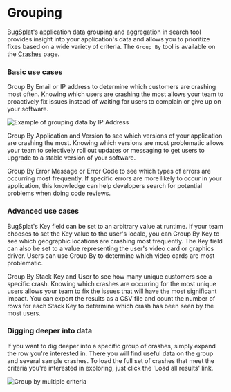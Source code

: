 # Grouping

BugSplat's application data grouping and aggregation in search tool provides insight into your application's data and allows you to prioritize fixes based on a wide variety of criteria. The `Group By` tool is available on the [Crashes](https://app.bugsplat.com/v2/crashes) page.

### Basic use cases

Group By Email or IP address to determine which customers are crashing most often. Knowing which users are crashing the most allows your team to proactively fix issues instead of waiting for users to complain or give up on your software.

![Example of grouping data by IP Address](https://www.bugsplat.com/assets/img/blog/group-by-ip-address.png)

Group By Application and Version to see which versions of your application are crashing the most. Knowing which versions are most problematic allows your team to selectively roll out updates or messaging to get users to upgrade to a stable version of your software.

Group By Error Message or Error Code to see which types of errors are occurring most frequently. If specific errors are more likely to occur in your application, this knowledge can help developers search for potential problems when doing code reviews.

### Advanced use cases

BugSplat's Key field can be set to an arbitrary value at runtime. If your team chooses to set the Key value to the user's locale, you can Group By Key to see which geographic locations are crashing most frequently. The Key field can also be set to a value representing the user's video card or graphics driver. Users can use Group By to determine which video cards are most problematic.

Group By Stack Key and User to see how many unique customers see a specific crash. Knowing which crashes are occurring for the most unique users allows your team to fix the issues that will have the most significant impact. You can export the results as a CSV file and count the number of rows for each Stack Key to determine which crash has been seen by the most users.

### Digging deeper into data

If you want to dig deeper into a specific group of crashes, simply expand the row you're interested in. There you will find useful data on the group and several sample crashes. To load the full set of crashes that meet the criteria you're interested in exploring, just click the 'Load all results' link.

![Group by multiple criteria](https://www.bugsplat.com/assets/img/blog/load-more-results-group-by.gif)

